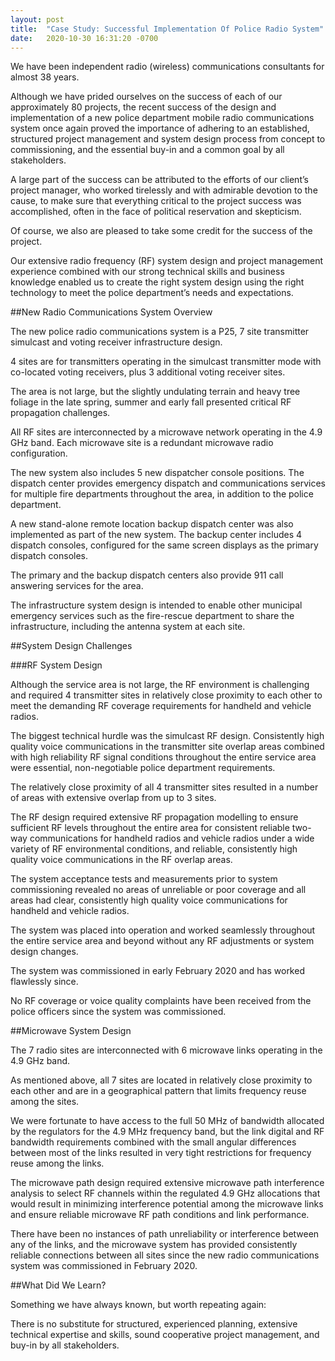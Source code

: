 ```yaml
---
layout: post
title:  "Case Study: Successful Implementation Of Police Radio System"
date:   2020-10-30 16:31:20 -0700
---
```

We have been independent radio (wireless) communications consultants for almost 38 years.

Although we have prided ourselves on the success of each of our approximately 80 projects, the
recent success of the design and implementation of a new police department mobile radio
communications system once again proved the importance of adhering to an established,
structured project management and system design process from concept to commissioning, and
the essential buy-in and a common goal by all stakeholders.

A large part of the success can be attributed to the efforts of our client’s project manager, who
worked tirelessly and with admirable devotion to the cause, to make sure that everything critical
to the project success was accomplished, often in the face of political reservation and
skepticism.

Of course, we also are pleased to take some credit for the success of the project.

Our extensive radio frequency (RF) system design and project management experience
combined with our strong technical skills and business knowledge enabled us to create the right
system design using the right technology to meet the police department’s needs and
expectations.

##New Radio Communications System Overview

The new police radio communications system is a P25, 7 site transmitter simulcast and voting
receiver infrastructure design.

4 sites are for transmitters operating in the simulcast transmitter mode with co-located voting
receivers, plus 3 additional voting receiver sites.

The area is not large, but the slightly undulating terrain and heavy tree foliage in the late spring,
summer and early fall presented critical RF propagation challenges.

All RF sites are interconnected by a microwave network operating in the 4.9 GHz band. Each
microwave site is a redundant microwave radio configuration.

The new system also includes 5 new dispatcher console positions. The dispatch center
provides emergency dispatch and communications services for multiple fire departments
throughout the area, in addition to the police department.

A new stand-alone remote location backup dispatch center was also implemented as part of the
new system. The backup center includes 4 dispatch consoles, configured for the same screen
displays as the primary dispatch consoles.

The primary and the backup dispatch centers also provide 911 call answering services for the
area.

The infrastructure system design is intended to enable other municipal emergency services
such as the fire-rescue department to share the infrastructure, including the antenna system at
each site.

##System Design Challenges

###RF System Design

Although the service area is not large, the RF environment is challenging and required 4
transmitter sites in relatively close proximity to each other to meet the demanding RF coverage
requirements for handheld and vehicle radios.

The biggest technical hurdle was the simulcast RF design. Consistently high quality voice
communications in the transmitter site overlap areas combined with high reliability RF signal
conditions throughout the entire service area were essential, non-negotiable police department
requirements.

The relatively close proximity of all 4 transmitter sites resulted in a number of areas with
extensive overlap from up to 3 sites.

The RF design required extensive RF propagation modelling to ensure sufficient RF levels
throughout the entire area for consistent reliable two-way communications for handheld radios
and vehicle radios under a wide variety of RF environmental conditions, and reliable,
consistently high quality voice communications in the RF overlap areas.

The system acceptance tests and measurements prior to system commissioning revealed no
areas of unreliable or poor coverage and all areas had clear, consistently high quality voice
communications for handheld and vehicle radios.

The system was placed into operation and worked seamlessly throughout the entire service
area and beyond without any RF adjustments or system design changes.

The system was commissioned in early February 2020 and has worked flawlessly since.

No RF coverage or voice quality complaints have been received from the police officers since
the system was commissioned.

##Microwave System Design

The 7 radio sites are interconnected with 6 microwave links operating in the 4.9 GHz band.

As mentioned above, all 7 sites are located in relatively close proximity to each other and are in
a geographical pattern that limits frequency reuse among the sites.

We were fortunate to have access to the full 50 MHz of bandwidth allocated by the regulators
for the 4.9 MHz frequency band, but the link digital and RF bandwidth requirements combined
with the small angular differences between most of the links resulted in very tight restrictions for
frequency reuse among the links.

The microwave path design required extensive microwave path interference analysis to select
RF channels within the regulated 4.9 GHz allocations that would result in minimizing
interference potential among the microwave links and ensure reliable microwave RF path
conditions and link performance.

There have been no instances of path unreliability or interference between any of the links, and
the microwave system has provided consistently reliable connections between all sites since the
new radio communications system was commissioned in February 2020.

##What Did We Learn?

Something we have always known, but worth repeating again:

There is no substitute for structured, experienced planning, extensive technical expertise and
skills, sound cooperative project management, and buy-in by all stakeholders.